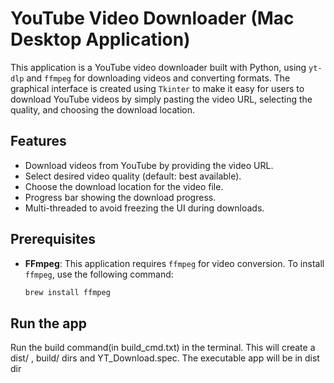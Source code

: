 # YouTube Video Downloader (Mac Desktop Application)

This application is a YouTube video downloader built with Python, using `yt-dlp` and `ffmpeg` for downloading videos and converting formats. The graphical interface is created using `Tkinter` to make it easy for users to download YouTube videos by simply pasting the video URL, selecting the quality, and choosing the download location.

## Features

- Download videos from YouTube by providing the video URL.
- Select desired video quality (default: best available).
- Choose the download location for the video file.
- Progress bar showing the download progress.
- Multi-threaded to avoid freezing the UI during downloads.

## Prerequisites
- **FFmpeg**: This application requires `ffmpeg` for video conversion. To install `ffmpeg`, use the following command:
  ```bash
  brew install ffmpeg

## Run the app
Run the build command(in build_cmd.txt) in the terminal. This will create a dist/ , build/ dirs and YT_Download.spec. The executable app will be in dist dir
